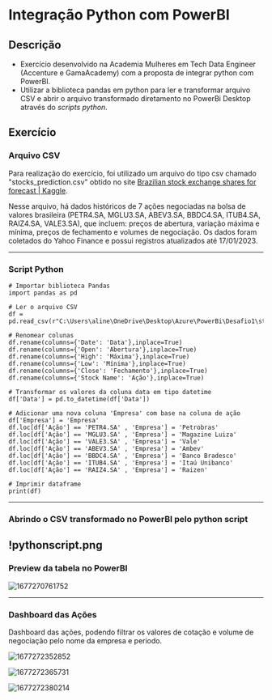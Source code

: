 # Integração Python com PowerBI

## Descrição

* Exercício desenvolvido na Academia Mulheres em Tech Data Engineer (Accenture e GamaAcademy) com a proposta de integrar python com PowerBI.
* Utilizar a biblioteca pandas em python para ler e transformar arquivo CSV e abrir o arquivo transformado diretamento no PowerBi Desktop através do *scripts python.*

## Exercício

### Arquivo CSV

Para realização do exercício, foi utilizado um arquivo do tipo csv chamado "stocks_prediction.csv" obtido no site [Brazilian stock exchange shares for forecast | Kaggle](https://www.kaggle.com/datasets/marcosgois07/brazilian-stock-exchange-shares-for-forecast).

Nesse arquivo, há dados históricos de 7 ações negociadas na bolsa de valores brasileira (PETR4.SA, MGLU3.SA, ABEV3.SA, BBDC4.SA, ITUB4.SA, RAIZ4.SA, VALE3.SA), que incluem: preços de abertura, variação máxima e mínima, preços de fechamento e volumes de negociação. Os dados foram coletados do Yahoo Finance e possui registros atualizados até 17/01/2023.

---

### Script Python

```
# Importar biblioteca Pandas
import pandas as pd 

# Ler o arquivo CSV
df = pd.read_csv(r"C:\Users\aline\OneDrive\Desktop\Azure\PowerBi\Desafio1\stocks_prediction.csv")

# Renomear colunas
df.rename(columns={'Date': 'Data'},inplace=True)
df.rename(columns={'Open': 'Abertura'},inplace=True)
df.rename(columns={'High': 'Máxima'},inplace=True)
df.rename(columns={'Low': 'Mínima'},inplace=True)
df.rename(columns={'Close': 'Fechamento'},inplace=True)
df.rename(columns={'Stock Name': 'Ação'},inplace=True)

# Transformar os valores da coluna data em tipo datetime
df['Data'] = pd.to_datetime(df['Data'])

# Adicionar uma nova coluna 'Empresa' com base na coluna de ação
df['Empresa'] = 'Empresa' 
df.loc[df['Ação'] == 'PETR4.SA' , 'Empresa'] = 'Petrobras'
df.loc[df['Ação'] == 'MGLU3.SA' , 'Empresa'] = 'Magazine Luiza'
df.loc[df['Ação'] == 'VALE3.SA' , 'Empresa'] = 'Vale'
df.loc[df['Ação'] == 'ABEV3.SA' , 'Empresa'] = 'Ambev'
df.loc[df['Ação'] == 'BBDC4.SA' , 'Empresa'] = 'Banco Bradesco'
df.loc[df['Ação'] == 'ITUB4.SA' , 'Empresa'] = 'Itaú Unibanco'
df.loc[df['Ação'] == 'RAIZ4.SA' , 'Empresa'] = 'Raizen'

# Imprimir dataframe
print(df)
```

---

### Abrindo o CSV transformado no PowerBI pelo python script

!pythonscript.png
---

### Preview da tabela no PowerBI

![1677270761752](image/readme/1677270761752.png)

---

### Dashboard das Ações

Dashboard das ações, podendo filtrar os valores de cotação e volume de negociação pelo nome da empresa e periodo.

![1677272352852](image/readme/1677272352852.png)

![1677272365731](image/readme/1677272365731.png)

![1677272380214](image/readme/1677272380214.png)
